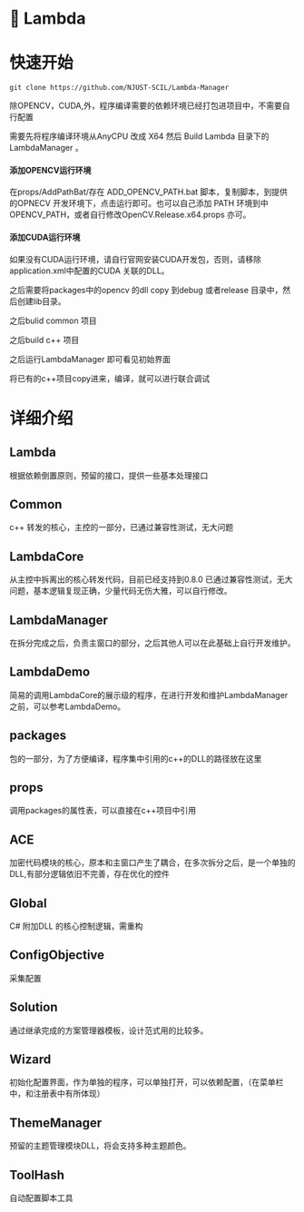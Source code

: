 # 🧰 Lambda

# 快速开始

```
git clone https://github.com/NJUST-SCIL/Lambda-Manager
```



除OPENCV，CUDA,外，程序编译需要的依赖环境已经打包进项目中，不需要自行配置

需要先将程序编译环境从AnyCPU 改成 X64 然后 Build  Lambda 目录下的LambdaManager 。



#### 添加OPENCV运行环境

在props/AddPathBat/存在 ADD_OPENCV_PATH.bat 脚本，复制脚本，到提供的OPNECV 开发环境下，点击运行即可。也可以自己添加 PATH 环境到中 OPENCV_PATH，或者自行修改OpenCV.Release.x64.props 亦可。

#### 添加CUDA运行环境

如果没有CUDA运行环境，请自行官网安装CUDA开发包，否则，请移除  application.xml中配置的CUDA 关联的DLL。

之后需要将packages中的opencv 的dll copy 到debug 或者release 目录中，然后创建lib目录。

之后bulid common 项目

之后build c++ 项目

之后运行LambdaManager  即可看见初始界面

将已有的c++项目copy进来，编译，就可以进行联合调试

# 详细介绍

## Lambda

根据依赖倒置原则，预留的接口，提供一些基本处理接口

## Common

c++ 转发的核心，主控的一部分，已通过兼容性测试，无大问题

## LambdaCore

从主控中拆离出的核心转发代码，目前已经支持到0.8.0  已通过兼容性测试，无大问题，基本逻辑复现正确，少量代码无伤大雅，可以自行修改。

## LambdaManager

在拆分完成之后，负责主窗口的部分，之后其他人可以在此基础上自行开发维护。

## LambdaDemo

简易的调用LambdaCore的展示级的程序，在进行开发和维护LambdaManager之前，可以参考LambdaDemo。

## packages

包的一部分，为了方便编译，程序集中引用的c++的DLL的路径放在这里

## props

调用packages的属性表，可以直接在c++项目中引用

## ACE

加密代码模块的核心，原本和主窗口产生了耦合，在多次拆分之后，是一个单独的DLL,有部分逻辑依旧不完善，存在优化的控件

## Global

C# 附加DLL 的核心控制逻辑，需重构

## ConfigObjective

采集配置

## Solution

通过继承完成的方案管理器模板，设计范式用的比较多。

## Wizard

初始化配置界面，作为单独的程序，可以单独打开，可以依赖配置，（在菜单栏中，和注册表中有所体现）



## ThemeManager

预留的主题管理模块DLL，将会支持多种主题颜色。



## ToolHash

自动配置脚本工具

